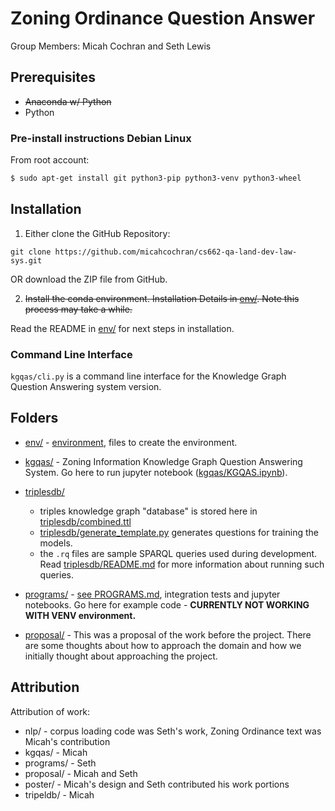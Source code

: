 
# Zoning Ordinance Question Answer

Group Members: Micah Cochran and Seth Lewis

## Prerequisites
* ~~Anaconda w/ Python~~
* Python

### Pre-install instructions Debian Linux
From root account:
```bash
$ sudo apt-get install git python3-pip python3-venv python3-wheel
```

## Installation
1. Either clone the GitHub Repository:  
```
git clone https://github.com/micahcochran/cs662-qa-land-dev-law-sys.git
```
OR download the ZIP file from GitHub.

2. ~~Install the conda environment. Installation Details in [env/](env/).  Note this process may take a while.~~

Read the README in [env/](env/) for next steps in installation.


### Command Line Interface
`kgqas/cli.py` is a command line interface for the Knowledge Graph Question Answering system version. 

## Folders

* [env/](env/) - [environment](./env/ENV.md), files to create the environment.
* [kgqas/](kgqas/) - Zoning Information Knowledge Graph Question Answering System. Go here to run jupyter notebook ([kgqas/KGQAS.ipynb](kgqas/KGQAS.ipynb)).
* [triplesdb/](triplesdb/)  
    - triples knowledge graph "database" is stored here in [triplesdb/combined.ttl](triplesdb/combined.ttl)
    - [triplesdb/generate_template.py](triplesdb/generate_template.py) generates questions for training the models.
    - the `.rq` files are sample SPARQL queries used during development.  Read [triplesdb/README.md](triplesdb/README.md) for more information about running such queries.

* [programs/](programs/) - [see PROGRAMS.md](./programs/PROGRAMS.md), integration tests and jupyter notebooks. Go here for example code - **CURRENTLY NOT WORKING WITH VENV environment.**
* [proposal/](proposal/) - This was a proposal of the work before the project.  There are some thoughts about how to approach the domain and how we initially thought about approaching the project.

## Attribution

Attribution of work:
* nlp/ - corpus loading code was Seth's work, Zoning Ordinance text was Micah's contribution 
* kgqas/ - Micah
* programs/ - Seth
* proposal/ - Micah and Seth 
* poster/ - Micah's design and Seth contributed his work portions
* tripeldb/ - Micah